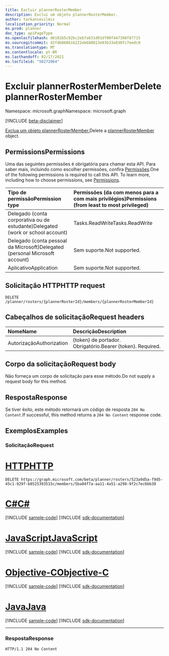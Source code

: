 ```yaml
---
title: Excluir plannerRosterMember
description: Exclui um objeto plannerRosterMember.
author: tarkansevilmis
localization_priority: Normal
ms.prod: planner
doc_type: apiPageType
ms.openlocfilehash: d6101b5c82bc2eb7a631d01df00f447398f87715
ms.sourcegitcommit: 42fdb068616222eb6b0813e93b33e830fc7eedc0
ms.translationtype: MT
ms.contentlocale: pt-BR
ms.lasthandoff: 02/17/2021
ms.locfileid: "50272064"
---
```

# <a name="delete-plannerrostermember"></a><span data-ttu-id="a3e1c-103">Excluir plannerRosterMember</span><span class="sxs-lookup"><span data-stu-id="a3e1c-103">Delete plannerRosterMember</span></span>
<span data-ttu-id="a3e1c-104">Namespace: microsoft.graph</span><span class="sxs-lookup"><span data-stu-id="a3e1c-104">Namespace: microsoft.graph</span></span>

[!INCLUDE [beta-disclaimer](../../includes/beta-disclaimer.md)]

<span data-ttu-id="a3e1c-105">[Exclua um objeto plannerRosterMember.](../resources/plannerrostermember.md)</span><span class="sxs-lookup"><span data-stu-id="a3e1c-105">Delete a [plannerRosterMember](../resources/plannerrostermember.md) object.</span></span>

## <a name="permissions"></a><span data-ttu-id="a3e1c-106">Permissions</span><span class="sxs-lookup"><span data-stu-id="a3e1c-106">Permissions</span></span>
<span data-ttu-id="a3e1c-p101">Uma das seguintes permissões é obrigatória para chamar esta API. Para saber mais, incluindo como escolher permissões, confira [Permissões](/graph/permissions-reference).</span><span class="sxs-lookup"><span data-stu-id="a3e1c-p101">One of the following permissions is required to call this API. To learn more, including how to choose permissions, see [Permissions](/graph/permissions-reference).</span></span>

|<span data-ttu-id="a3e1c-109">Tipo de permissão</span><span class="sxs-lookup"><span data-stu-id="a3e1c-109">Permission type</span></span>|<span data-ttu-id="a3e1c-110">Permissões (da com menos para a com mais privilégios)</span><span class="sxs-lookup"><span data-stu-id="a3e1c-110">Permissions (from least to most privileged)</span></span>|
|:---|:---|
|<span data-ttu-id="a3e1c-111">Delegado (conta corporativa ou de estudante)</span><span class="sxs-lookup"><span data-stu-id="a3e1c-111">Delegated (work or school account)</span></span>|<span data-ttu-id="a3e1c-112">Tasks.ReadWrite</span><span class="sxs-lookup"><span data-stu-id="a3e1c-112">Tasks.ReadWrite</span></span>|
|<span data-ttu-id="a3e1c-113">Delegado (conta pessoal da Microsoft)</span><span class="sxs-lookup"><span data-stu-id="a3e1c-113">Delegated (personal Microsoft account)</span></span>|<span data-ttu-id="a3e1c-114">Sem suporte.</span><span class="sxs-lookup"><span data-stu-id="a3e1c-114">Not supported.</span></span>|
|<span data-ttu-id="a3e1c-115">Aplicativo</span><span class="sxs-lookup"><span data-stu-id="a3e1c-115">Application</span></span>|<span data-ttu-id="a3e1c-116">Sem suporte.</span><span class="sxs-lookup"><span data-stu-id="a3e1c-116">Not supported.</span></span>|

## <a name="http-request"></a><span data-ttu-id="a3e1c-117">Solicitação HTTP</span><span class="sxs-lookup"><span data-stu-id="a3e1c-117">HTTP request</span></span>

<!-- {
  "blockType": "ignored"
}
-->
``` http
DELETE /planner/rosters/{plannerRosterId}/members/{plannerRosterMemberId}
```

## <a name="request-headers"></a><span data-ttu-id="a3e1c-118">Cabeçalhos de solicitação</span><span class="sxs-lookup"><span data-stu-id="a3e1c-118">Request headers</span></span>
|<span data-ttu-id="a3e1c-119">Nome</span><span class="sxs-lookup"><span data-stu-id="a3e1c-119">Name</span></span>|<span data-ttu-id="a3e1c-120">Descrição</span><span class="sxs-lookup"><span data-stu-id="a3e1c-120">Description</span></span>|
|:---|:---|
|<span data-ttu-id="a3e1c-121">Autorização</span><span class="sxs-lookup"><span data-stu-id="a3e1c-121">Authorization</span></span>|<span data-ttu-id="a3e1c-p102">{token} de portador. Obrigatório.</span><span class="sxs-lookup"><span data-stu-id="a3e1c-p102">Bearer {token}. Required.</span></span>|

## <a name="request-body"></a><span data-ttu-id="a3e1c-124">Corpo da solicitação</span><span class="sxs-lookup"><span data-stu-id="a3e1c-124">Request body</span></span>
<span data-ttu-id="a3e1c-125">Não forneça um corpo de solicitação para esse método.</span><span class="sxs-lookup"><span data-stu-id="a3e1c-125">Do not supply a request body for this method.</span></span>

## <a name="response"></a><span data-ttu-id="a3e1c-126">Resposta</span><span class="sxs-lookup"><span data-stu-id="a3e1c-126">Response</span></span>

<span data-ttu-id="a3e1c-127">Se tiver êxito, este método retornará um código de resposta `204 No Content`.</span><span class="sxs-lookup"><span data-stu-id="a3e1c-127">If successful, this method returns a `204 No Content` response code.</span></span>

## <a name="examples"></a><span data-ttu-id="a3e1c-128">Exemplos</span><span class="sxs-lookup"><span data-stu-id="a3e1c-128">Examples</span></span>

### <a name="request"></a><span data-ttu-id="a3e1c-129">Solicitação</span><span class="sxs-lookup"><span data-stu-id="a3e1c-129">Request</span></span>

# <a name="http"></a>[<span data-ttu-id="a3e1c-130">HTTP</span><span class="sxs-lookup"><span data-stu-id="a3e1c-130">HTTP</span></span>](#tab/http)
<!-- {
  "blockType": "request",
  "name": "delete_plannerrostermember"
}
-->
``` http
DELETE https://graph.microsoft.com/beta/planner/rosters/523a9d5a-f9d5-45c1-929f-b8525393515c/members/5ba84f7a-aa11-4a51-a298-9f2c7ec6bb38
```
# <a name="c"></a>[<span data-ttu-id="a3e1c-131">C#</span><span class="sxs-lookup"><span data-stu-id="a3e1c-131">C#</span></span>](#tab/csharp)
[!INCLUDE [sample-code](../includes/snippets/csharp/delete-plannerrostermember-csharp-snippets.md)]
[!INCLUDE [sdk-documentation](../includes/snippets/snippets-sdk-documentation-link.md)]

# <a name="javascript"></a>[<span data-ttu-id="a3e1c-132">JavaScript</span><span class="sxs-lookup"><span data-stu-id="a3e1c-132">JavaScript</span></span>](#tab/javascript)
[!INCLUDE [sample-code](../includes/snippets/javascript/delete-plannerrostermember-javascript-snippets.md)]
[!INCLUDE [sdk-documentation](../includes/snippets/snippets-sdk-documentation-link.md)]

# <a name="objective-c"></a>[<span data-ttu-id="a3e1c-133">Objective-C</span><span class="sxs-lookup"><span data-stu-id="a3e1c-133">Objective-C</span></span>](#tab/objc)
[!INCLUDE [sample-code](../includes/snippets/objc/delete-plannerrostermember-objc-snippets.md)]
[!INCLUDE [sdk-documentation](../includes/snippets/snippets-sdk-documentation-link.md)]

# <a name="java"></a>[<span data-ttu-id="a3e1c-134">Java</span><span class="sxs-lookup"><span data-stu-id="a3e1c-134">Java</span></span>](#tab/java)
[!INCLUDE [sample-code](../includes/snippets/java/delete-plannerrostermember-java-snippets.md)]
[!INCLUDE [sdk-documentation](../includes/snippets/snippets-sdk-documentation-link.md)]

---



### <a name="response"></a><span data-ttu-id="a3e1c-135">Resposta</span><span class="sxs-lookup"><span data-stu-id="a3e1c-135">Response</span></span>
<!-- {
  "blockType": "response",
  "truncated": true
}
-->
``` http
HTTP/1.1 204 No Content
```

